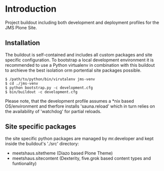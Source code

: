 Introduction
============

Project buildout including both development and deployment profiles for the
JMS Plone Site.

Installation
------------

The buildout is self-contained and includes all custom packages and site
specific configuration. To bootstrap a local development environment it is 
recommended to use a Python virtualenv in combination with this buildout to
archieve the best isolation orm portential site packages possible.

    $ /path/to/python/bin/virutalenv jms-venv
    $ cd ./jms-venv
    $ python bootstrap.py -c development.cfg
    $ bin/buildout -c development.cfg

Please note, that the development profile assumes a *nix based OS/environment
and therfore installs 'sauna.reload' which in turn relies on the availability
of 'watchdog' for partial reloads.


Site specific packages
----------------------

the site specific python packages are managed by mr.developer and kept inside
the buildout's './src' directory:

* meetshaus.sitetheme (Diazo based Plone Theme)
* meetshaus.sitecontent (Dexterity, five.grok based content types and
  funtionality)
